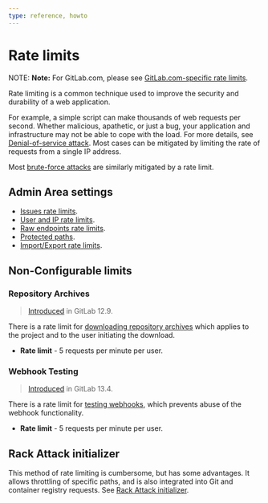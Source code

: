 ```yaml
---
type: reference, howto
---
```


# Rate limits

NOTE: **Note:**
For GitLab.com, please see
[GitLab.com-specific rate limits](../user/gitlab_com/index.md#gitlabcom-specific-rate-limits).

Rate limiting is a common technique used to improve the security and durability
of a web application.

For example, a simple script can make thousands of web requests per second.
Whether malicious, apathetic, or just a bug, your application and infrastructure
may not be able to cope with the load. For more details, see
[Denial-of-service attack](https://en.wikipedia.org/wiki/Denial-of-service_attack).
Most cases can be mitigated by limiting the rate of requests from a single IP address.

Most [brute-force attacks](https://en.wikipedia.org/wiki/Brute-force_attack) are
similarly mitigated by a rate limit.

## Admin Area settings

- [Issues rate limits](../user/admin_area/settings/rate_limit_on_issues_creation.md).
- [User and IP rate limits](../user/admin_area/settings/user_and_ip_rate_limits.md).
- [Raw endpoints rate limits](../user/admin_area/settings/rate_limits_on_raw_endpoints.md).
- [Protected paths](../user/admin_area/settings/protected_paths.md).
- [Import/Export rate limits](../user/admin_area/settings/import_export_rate_limits.md).

## Non-Configurable limits

### Repository Archives

> [Introduced](https://gitlab.com/gitlab-org/gitlab/-/merge_requests/25750) in GitLab 12.9.

There is a rate limit for [downloading repository archives](../api/repositories.md#get-file-archive) which applies to the project and to the user initiating the download.

- **Rate limit** - 5 requests per minute per user.

### Webhook Testing

> [Introduced](https://gitlab.com/gitlab-org/gitlab/-/commit/35bc85c3ca093fee58d60dacdc9ed1fd9a15adec) in GitLab 13.4.

There is a rate limit for [testing webhooks](../user/project/integrations/webhooks.md#testing-webhooks), which prevents abuse of the webhook functionality.

- **Rate limit** - 5 requests per minute per user.

## Rack Attack initializer

This method of rate limiting is cumbersome, but has some advantages. It allows
throttling of specific paths, and is also integrated into Git and container
registry requests. See [Rack Attack initializer](rack_attack.md).

